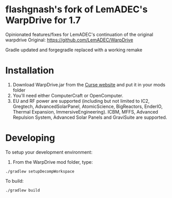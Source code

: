 flashgnash's fork of LemADEC's WarpDrive for 1.7
=========

Opinionated features/fixes for LemADEC's continuation of the original warpdrive
Original: https://github.com/LemADEC/WarpDrive

Gradle updated and forgegradle replaced with a working remake

Installation
============
1. Download WarpDrive.jar from the [Curse website](http://minecraft.curseforge.com/projects/warpdrive) and put it in your mods folder
2. You'll need either ComputerCraft or OpenComputer.
3. EU and RF power are supported (including but not limited to IC2, Gregtech, AdvancedSolarPanel, AtomicScience, BigReactors, EnderIO, Thermal Expansion, ImmersiveEngineering). ICBM, MFFS, Advanced Repulsion System, Advanced Solar Panels and GraviSuite are supported.


Developing
===========

To setup your development environment:
1. From the WarpDrive mod folder, type:
```
./gradlew setupDecompWorkspace
```

To build:

```
./gradlew build
```
